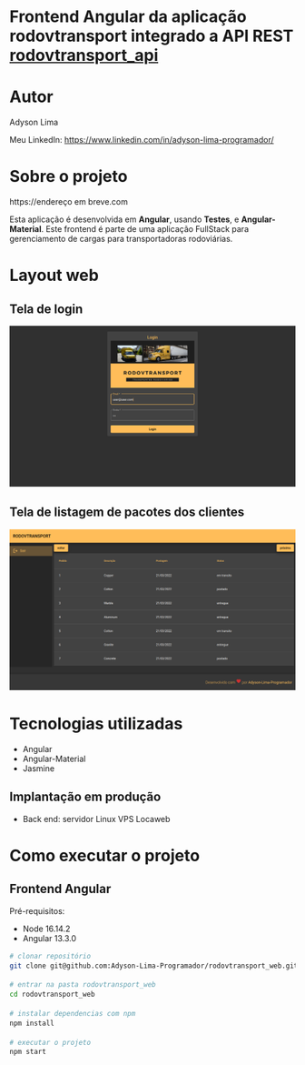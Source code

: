 # Frontend Angular da aplicação rodovtransport integrado a API REST <a href ="https://github.com/Adyson-Lima-Programador/rodovtransport_api">rodovtransport_api</a>

# Autor

Adyson Lima

Meu LinkedIn: https://www.linkedin.com/in/adyson-lima-programador/

# Sobre o projeto

https://endereço em breve.com

Esta aplicação é desenvolvida em **Angular**, usando **Testes**, e **Angular-Material**. Este frontend é parte de uma aplicação FullStack para gerenciamento de cargas para transportadoras rodoviárias.

# Layout web
## Tela de login

<img src="https://github.com/Adyson-Lima-Programador/rodovtransport_web/blob/main/src/app/imagens/tela_login.png" alt="tela_login"/>

## Tela de listagem de pacotes dos clientes

<img src="https://github.com/Adyson-Lima-Programador/rodovtransport_web/blob/main/src/app/imagens/tela_listagem_pacotes_cliente.png" alt="listagem_pacotes"/>

# Tecnologias utilizadas

- Angular
- Angular-Material
- Jasmine

## Implantação em produção
- Back end: servidor Linux VPS Locaweb

# Como executar o projeto

## Frontend Angular
Pré-requisitos: 
- Node 16.14.2
- Angular 13.3.0

```bash
# clonar repositório
git clone git@github.com:Adyson-Lima-Programador/rodovtransport_web.git

# entrar na pasta rodovtransport_web
cd rodovtransport_web

# instalar dependencias com npm
npm install

# executar o projeto
npm start
```

